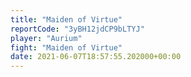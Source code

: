 ```yaml
---
title: "Maiden of Virtue"
reportCode: "3yBH12jdCP9bLTYJ"
player: "Aurium"
fight: "Maiden of Virtue"
date: 2021-06-07T18:57:55.202000+00:00
---
```

